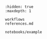 ```{include} ../README.md

```

```{toctree}
:hidden: true
:maxdepth: 1

workflows
references.md

notebooks/example
```

